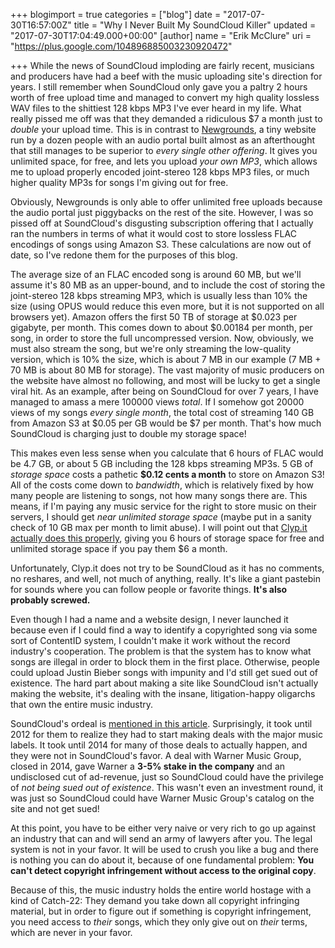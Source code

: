 +++
blogimport = true
categories = ["blog"]
date = "2017-07-30T16:57:00Z"
title = "Why I Never Built My SoundCloud Killer"
updated = "2017-07-30T17:04:49.000+00:00"
[author]
name = "Erik McClure"
uri = "https://plus.google.com/104896885003230920472"

+++
While the news of SoundCloud imploding are fairly recent, musicians and producers have had a beef with the music uploading site's direction for years. I still remember when SoundCloud only gave you a paltry 2 hours worth of free upload time and managed to convert my high quality lossless WAV files to the shittiest 128 kbps MP3 I've ever heard in my life. What really pissed me off was that they demanded a ridiculous $7 a month just to *double* your upload time. This is in contrast to [Newgrounds](http://www.newgrounds.com/audio/), a tiny website run by a dozen people with an audio portal built almost as an afterthought that still manages to be superior to *every single other offering*. It gives you unlimited space, for free, and lets you upload *your own MP3*, which allows me to upload properly encoded joint-stereo 128 kbps MP3 files, or much higher quality MP3s for songs I'm giving out for free.

Obviously, Newgrounds is only able to offer unlimited free uploads because the audio portal just piggybacks on the rest of the site. However, I was so pissed off at SoundCloud's disgusting subscription offering that I actually ran the numbers in terms of what it would cost to store lossless FLAC encodings of songs using Amazon S3. These calculations are now out of date, so I've redone them for the purposes of this blog.

The average size of an FLAC encoded song is around 60 MB, but we'll assume it's 80 MB as an upper-bound, and to include the cost of storing the joint-stereo 128 kbps streaming MP3, which is usually less than 10% the size (using OPUS would reduce this even more, but it is not supported on all browsers yet). Amazon offers the first 50 TB of storage at $0.023 per gigabyte, per month. This comes down to about $0.00184 per month, per song, in order to store the full uncompressed version. Now, obviously, we must also stream the song, but we're only streaming the low-quality version, which is 10% the size, which is about 7 MB in our example (7 MB + 70 MB is about 80 MB for storage). The vast majority of music producers on the website have almost no following, and most will be lucky to get a single viral hit. As an example, after being on SoundCloud for over 7 years, I have managed to amass a mere 100000 views *total*. If I somehow got 20000 views of my songs *every single month*, the total cost of streaming 140 GB from Amazon S3 at $0.05 per GB would be $7 per month. That's how much SoundCloud is charging just to double my storage space!

This makes even less sense when you calculate that 6 hours of FLAC would be 4.7 GB, or about 5 GB including the 128 kbps streaming MP3s. 5 GB of *storage space* costs a pathetic **$0.12 cents a month** to store on Amazon S3! All of the costs come down to *bandwidth*, which is relatively fixed by how many people are listening to songs, not how many songs there are. This means, if I'm paying any music service for the right to store music on their servers, I should get *near unlimited storage space* (maybe put in a sanity check of 10 GB max per month to limit abuse). I will point out that [Clyp.it actually does this properly](https://clyp.it/premium-pricing), giving you 6 hours of storage space for free and unlimited storage space if you pay them $6 a month.

Unfortunately, Clyp.it does not try to be SoundCloud as it has no comments, no reshares, and well, not much of anything, really. It's like a giant pastebin for sounds where you can follow people or favorite things. **It's also probably screwed.**

Even though I had a name and a website design, I never launched it because even if I could find a way to identify a copyrighted song via some sort of ContentID system, I couldn't make it work without the record industry's cooperation. The problem is that the system has to know what songs are illegal in order to block them in the first place. Otherwise, people could upload Justin Bieber songs with impunity and I'd still get sued out of existence. The hard part about making a site like SoundCloud isn't actually making the website, it's dealing with the insane, litigation-happy oligarchs that own the entire music industry.

SoundCloud's ordeal is [mentioned in this article](https://www.buzzfeed.com/ryanmac/inside-the-storm-at-soundcloud). Surprisingly, it took until 2012 for them to realize they had to start making deals with the major music labels. It took until 2014 for many of those deals to actually happen, and they were not in SoundCloud's favor. A deal with Warner Music Group, closed in 2014, gave Warner a **3-5% stake in the company** and an undisclosed cut of ad-revenue, just so SoundCloud could have the privilege of *not being sued out of existence*. This wasn't even an investment round, it was just so SoundCloud could have Warner Music Group's catalog on the site and not get sued!

At this point, you have to be either very naive or very rich to go up against an industry that can and will send an army of lawyers after you. The legal system is not in your favor. It will be used to crush you like a bug and there is nothing you can do about it, because of one fundamental problem: **You can't detect copyright infringement without access to the original copy**.

Because of this, the music industry holds the entire world hostage with a kind of Catch-22: They demand you take down all copyright infringing material, but in order to figure out if something is copyright infringement, you need access to *their* songs, which they only give out on *their* terms, which are never in your favor.

